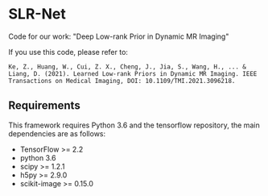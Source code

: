 # SLR-Net
Code for our work: "Deep Low-rank Prior in Dynamic MR Imaging"

If you use this code, please refer to:
```
Ke, Z., Huang, W., Cui, Z. X., Cheng, J., Jia, S., Wang, H., ... & Liang, D. (2021). Learned Low-rank Priors in Dynamic MR Imaging. IEEE Transactions on Medical Imaging, DOI: 10.1109/TMI.2021.3096218.
```


## Requirements
This framework requires Python 3.6 and the tensorflow repository, the main dependencies are as follows:

 - TensorFlow >= 2.2
 - python 3.6
 - scipy >= 1.2.1
 - h5py >= 2.9.0
 - scikit-image >= 0.15.0
